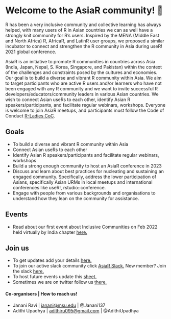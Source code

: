 # Welcome to the AsiaR community! 👋

R has been a very inclusive community and collective learning has always helped, with many users of R in Asian countries we can as well have a strongly knit community for R’s users. Inspired by the MENA (Middle East and North Africa) R, AfricaR, and LatinR user groups, we proposed a similar incubator to connect and strengthen the R community in Asia during useR! 2021 global conference. 

AsiaR is an initiative to promote R communities in countries across Asia (India, Japan, Nepal, S. Korea, Singapore, and Pakistan) within the context of the challenges and constraints posed by the cultures and economies. Our goal is to build a diverse and vibrant R community within Asia. We aim to target participants who are active R users and/or learners who have not been engaged with any R community and we want to invite successful R developers/educators/community leaders in various Asian countries. We wish to connect Asian useRs to each other, identify Asian R speakers/participants, and facilitate regular webinars, workshops. Everyone is welcome to join AsiaR meetups, and participants must follow the Code of Conduct [R-Ladies CoC](https://guide.rladies.org/about/coc/).

## Goals

- To build a diverse and vibrant R community within Asia
- Connect Asian useRs to each other
- Identify Asian R speakers/participants and facilitate regular webinars, workshops
- Build a strong enough community to host an AsiaR conference in 2023
- Discuss and learn about best practices for nucleating and sustaining an engaged community. Specifically, address the lower participation of Asians, specifically Asian URMs in local meetups and international conferences like useR!, rstudio::conference. 
- Engage with people from various backgrounds and organisations to understand how they lean on the community for assistance. 

## Events 

- Read about our first event about Inclusive Communities on Feb 2022 held virtually by India chapter [here.](https://github.com/AsiaR-community/2022-inclusive_communities)

## Join us

- To get updates add your details [here.](https://docs.google.com/spreadsheets/d/1__VIkQU56K5n7CErDvbOg-XbSwiZtuyhC1Ei2qAXO1w/edit#gid=0)
- To join our active slack community click [AsiaR Slack.](https://asiar-community.slack.com) New member? Join the slack [here.](https://bit.ly/join_asiaR_slack)
- To host future events update this [sheet.](https://docs.google.com/spreadsheets/d/1EFKoFceB9EwPpeD93giFRyGLbZ92I5CCZPcWMc0aSpk/edit#gid=0)
- Sometimes we are on twitter follow us [there.](https://twitter.com/AsiaR_comm)

#### Co-organisers | How to reach us!
- Janani Ravi | janani@msu.edu | @Janani137
- Adithi Upadhya | adithiru095@gmail.com | @AdithiUpadhya
